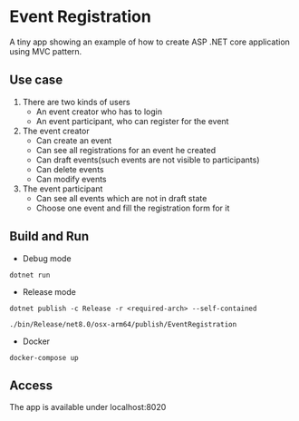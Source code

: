 # Event Registration

A tiny app showing an example of how to create ASP .NET core application using MVC pattern.

## Use case

1. There are two kinds of users 
   - An event creator who has to login 
   - An event participant, who can register for the event 
2. The event creator  
   - Can create an event 
   - Can see all registrations for an event he created
   - Can draft events(such events are not visible to participants)
   - Can delete events
   - Can modify events
3. The event participant 
   - Can see all events which are not in draft state
   - Choose one event and fill the registration form for it 

## Build and Run
- Debug mode
```
dotnet run
```

- Release mode
```
dotnet publish -c Release -r <required-arch> --self-contained

./bin/Release/net8.0/osx-arm64/publish/EventRegistration
```

- Docker
```
docker-compose up
```


## Access
The app is available under localhost:8020